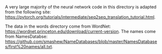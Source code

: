 A very large majority of the neural network code in this directory is adapted from the following site: https://pytorch.org/tutorials/intermediate/seq2seq_translation_tutorial.html.

The data in the words directory come from WordNet: https://wordnet.princeton.edu/download/current-version.
The names come from NamesDatabse: https://github.com/smashew/NameDatabases/blob/master/NamesDatabases/first%20names/all.txt.